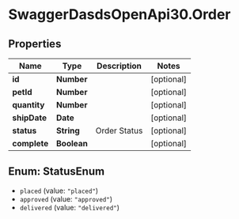 # SwaggerDasdsOpenApi30.Order

## Properties
Name | Type | Description | Notes
------------ | ------------- | ------------- | -------------
**id** | **Number** |  | [optional] 
**petId** | **Number** |  | [optional] 
**quantity** | **Number** |  | [optional] 
**shipDate** | **Date** |  | [optional] 
**status** | **String** | Order Status | [optional] 
**complete** | **Boolean** |  | [optional] 

<a name="StatusEnum"></a>
## Enum: StatusEnum

* `placed` (value: `"placed"`)
* `approved` (value: `"approved"`)
* `delivered` (value: `"delivered"`)

